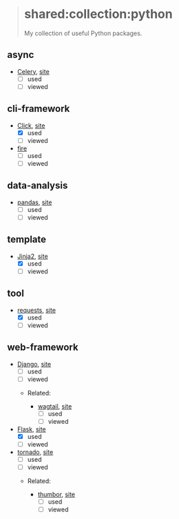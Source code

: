 > # shared:collection:python
>
> My collection of useful Python packages.

## async

- [Celery](https://github.com/celery/celery), [site](http://www.celeryproject.org)
  - [ ] used
  - [ ] viewed

## cli-framework

- [Click](https://github.com/pallets/click), [site](http://click.pocoo.org)
  - [x] used
  - [ ] viewed

- [fire](https://github.com/google/python-fire)
  - [ ] used
  - [ ] viewed

## data-analysis

- [pandas](https://github.com/pandas-dev/pandas), [site](http://pandas.pydata.org)
  - [ ] used
  - [ ] viewed

## template

- [Jinja2](https://github.com/pallets/jinja), [site](http://jinja.pocoo.org)
  - [x] used
  - [ ] viewed

## tool

- [requests](https://github.com/kennethreitz/requests), [site](http://python-requests.org)
  - [x] used
  - [ ] viewed

## web-framework

- [Django](https://github.com/django/django), [site](https://www.djangoproject.com)
  - [ ] used
  - [ ] viewed

  - Related:

    - [wagtail](https://github.com/torchbox/wagtail), [site](https://wagtail.io)
      - [ ] used
      - [ ] viewed

- [Flask](https://github.com/pallets/flask), [site](http://flask.pocoo.org)
  - [x] used
  - [ ] viewed

- [tornado](https://github.com/tornadoweb/tornado), [site](http://www.tornadoweb.org)
  - [ ] used
  - [ ] viewed

  - Related:

    - [thumbor](https://github.com/thumbor/thumbor), [site](http://thumbor.org)
      - [ ] used
      - [ ] viewed
